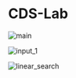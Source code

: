 # CDS-Lab
![main](https://github.com/user-attachments/assets/89992e5e-30f0-4961-8e13-05513d48e5b9)


![input_1](https://github.com/user-attachments/assets/7eee9b1a-40dd-4e3b-b819-e477766a0049)


![linear_search](https://github.com/user-attachments/assets/746dcd89-a83d-4d2f-8108-5e6100f10a7e)
